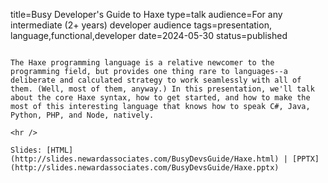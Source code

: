 title=Busy Developer's Guide to Haxe
type=talk
audience=For any intermediate (2+ years) developer audience
tags=presentation, language,functional,developer
date=2024-05-30
status=published
~~~~~~

The Haxe programming language is a relative newcomer to the programming field, but provides one thing rare to languages--a deliberate and calculated strategy to work seamlessly with all of them. (Well, most of them, anyway.) In this presentation, we'll talk about the core Haxe syntax, how to get started, and how to make the most of this interesting language that knows how to speak C#, Java, Python, PHP, and Node, natively.
    
<hr />

Slides: [HTML](http://slides.newardassociates.com/BusyDevsGuide/Haxe.html) | [PPTX](http://slides.newardassociates.com/BusyDevsGuide/Haxe.pptx)
